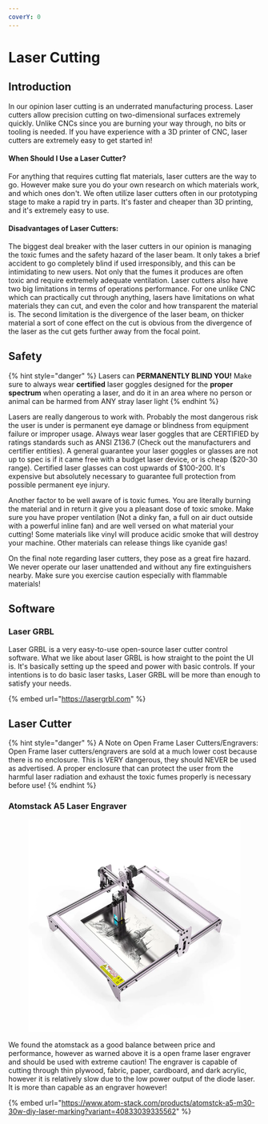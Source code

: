 ```yaml
---
coverY: 0
---
```


# Laser Cutting

## Introduction

In our opinion laser cutting is an underrated manufacturing process. Laser cutters allow precision cutting on two-dimensional surfaces extremely quickly. Unlike CNCs since you are burning your way through, no bits or tooling is needed. If you have experience with a 3D printer of CNC, laser cutters are extremely easy to get started in!

#### When Should I Use a Laser Cutter?

For anything that requires cutting flat materials, laser cutters are the way to go. However make sure you do your own research on which materials work, and which ones don't. We often utilize laser cutters often in our prototyping stage to make a rapid try in parts. It's faster and cheaper than 3D printing, and it's extremely easy to use.&#x20;

#### Disadvantages of Laser Cutters:

The biggest deal breaker with the laser cutters in our opinion is managing the toxic fumes and the safety hazard of the laser beam. It only takes a brief accident to go completely blind if used irresponsibly, and this can be intimidating to new users. Not only that the fumes it produces are often toxic and require extremely adequate ventilation. Laser cutters also have two big limitations in terms of operations performance. For one unlike CNC which can practically cut through anything, lasers have limitations on what materials they can cut, and even the color and how transparent the material is. The second limitation is the divergence of the laser beam, on thicker material a sort of cone effect on the cut is obvious from the divergence of the laser as the cut gets further away from the focal point.&#x20;

## Safety

{% hint style="danger" %}
Lasers can **PERMANENTLY BLIND YOU!** Make sure to always wear **certified** laser goggles designed for the **proper spectrum** when operating a laser, and do it in an area where no person or animal can be harmed from ANY stray laser light
{% endhint %}

Lasers are really dangerous to work with. Probably the most dangerous risk the user is under is permanent eye damage or blindness from equipment failure or improper usage. Always wear laser goggles that are CERTIFIED by ratings standards such as ANSI Z136.7 (Check out the manufacturers and certifier entities). A general guarantee your laser goggles or glasses are not up to spec is if it came free with a budget laser device, or is cheap ($20-30 range). Certified laser glasses can cost upwards of $100-200. It's expensive but absolutely necessary to guarantee full protection from possible permanent eye injury.

Another factor to be well aware of is toxic fumes. You are literally burning the material and in return it give you a pleasant dose of toxic smoke. Make sure you have proper ventilation (Not a dinky fan, a full on air duct outside with a powerful inline fan) and are well versed on what material your cutting! Some materials like vinyl will produce acidic smoke that will destroy your machine. Other materials can release things like cyanide gas!&#x20;

On the final note regarding laser cutters, they pose as a great fire hazard. We never operate our laser unattended and without any fire extinguishers nearby. Make sure you exercise caution especially with flammable materials!&#x20;

## Software

### Laser GRBL

Laser GRBL is a very easy-to-use open-source laser cutter control software. What we like about laser GRBL is how straight to the point the UI is. It's basically setting up the speed and power with basic controls. If your intentions is to do basic laser tasks, Laser GRBL will be more than enough to satisfy your needs.&#x20;

{% embed url="https://lasergrbl.com" %}

## Laser Cutter

{% hint style="danger" %}
A Note on Open Frame Laser Cutters/Engravers: Open Frame laser cutters/engravers are sold at a much lower cost because there is no enclosure. This is VERY dangerous, they should NEVER be used as advertised. A proper enclosure that can protect the user from the harmful laser radiation and exhaust the toxic fumes properly is necessary before use!
{% endhint %}

### Atomstack A5 Laser Engraver

<figure><img src="../.gitbook/assets/image_2022-11-15_164839646.png" alt=""><figcaption></figcaption></figure>

We found the atomstack as a good balance between price and performance, however as warned above it is a open frame laser engraver and should be used with extreme caution! The engraver is capable of cutting through thin plywood, fabric, paper, cardboard, and dark acrylic, however it is relatively slow due to the low power output of the diode laser. It is more than capable as an engraver however!

{% embed url="https://www.atom-stack.com/products/atomstck-a5-m30-30w-diy-laser-marking?variant=40833039335562" %}
